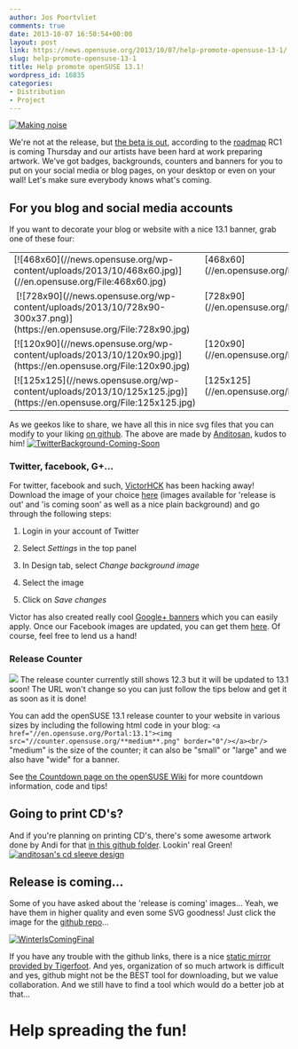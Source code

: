 ```yaml
---
author: Jos Poortvliet
comments: true
date: 2013-10-07 16:50:54+00:00
layout: post
link: https://news.opensuse.org/2013/10/07/help-promote-opensuse-13-1/
slug: help-promote-opensuse-13-1
title: Help promote openSUSE 13.1!
wordpress_id: 16835
categories:
- Distribution
- Project
---
```


[![Making noise](//farm5.static.flickr.com/4044/4316533311_84a562b59c_m.jpg)](//www.flickr.com/photos/iboy/4316533311/)

We're not at the release, but [the beta is out](https://news.opensuse.org/?p=16747), according to the [roadmap](https://en.opensuse.org/openSUSE:Roadmap) RC1 is coming Thursday and our artists have been hard at work preparing artwork. We've got badges, backgrounds, counters and banners for you to put on your social media or blog pages, on your desktop or even on your wall! Let's make sure everybody knows what's coming.<!-- more -->


## For you blog and social media accounts


If you want to decorate your blog or website with a nice 13.1 banner, grab one of these four:


<table cellpadding="4" width="100%" cellspacing="0" > 
<tbody >
<tr valign="TOP" >

<td width="84%" >[![468x60](//news.opensuse.org/wp-content/uploads/2013/10/468x60.jpg)](//en.opensuse.org/File:468x60.jpg)
</td>

<td width="16%" >[468x60](//en.opensuse.org/File:468x60.jpg)
</td>
</tr>
<tr valign="TOP" >

<td width="84%" > [![728x90](//news.opensuse.org/wp-content/uploads/2013/10/728x90-300x37.png)](https://en.opensuse.org/File:728x90.jpg)
</td>

<td width="16%" >[728x90](//en.opensuse.org/File:728x90.jpg)
</td>
</tr>
<tr valign="TOP" >

<td width="84%" >[![120x90](//news.opensuse.org/wp-content/uploads/2013/10/120x90.jpg)](https://en.opensuse.org/File:120x90.jpg)
</td>

<td width="16%" >[120x90](//en.opensuse.org/File:120x90.jpg)
</td>
</tr>
<tr valign="TOP" >

<td width="84%" >[![125x125](//news.opensuse.org/wp-content/uploads/2013/10/125x125.jpg)](https://en.opensuse.org/File:125x125.jpg)
</td>

<td width="16%" >[125x125](//en.opensuse.org/File:125x125.jpg)
</td>
</tr>
</tbody>
</table>


As we geekos like to share, we have all this in nice svg files that you can modify to your liking [on github](https://github.com/openSUSE/artwork/tree/master/Marketing%20Materials/Web%20Banners/13.1%20Web%20Banners). The above are made by [Anditosan](//anditosan.blogspot.com/), kudos to him!
[![TwitterBackground-Coming-Soon](//news.opensuse.org/wp-content/uploads/2013/10/TwitterBackground-Coming-Soon.jpg)](//news.opensuse.org/wp-content/uploads/2013/10/TwitterBackground-Coming-Soon.jpg)


### Twitter, facebook, G+...


For twitter, facebook and such, [VictorHCK](//victorhckinthefreeworld.wordpress.com/) has been hacking away! Download the image of your choice [here](https://github.com/openSUSE/artwork/tree/master/Marketing%20Materials/Twitter%20Release%20Background/13.1) (images available for 'release is out' and 'is coming soon' as well as a nice plain background) and go through the following steps:



	
  1. Login in your account of Twitter

	
  2. Select _Settings_ in the top panel

	
  3. In Design tab, select _Change background image_

	
  4. Select the image

	
  5. Click on _Save changes_


Victor has also created really cool [Google+ banners](https://github.com/openSUSE/artwork/tree/master/Marketing%20Materials/Google%2B%20Release%20Images/13.1) which you can easily apply. Once our Facebook images are updated, you can get them [here](https://github.com/openSUSE/artwork/tree/master/Marketing%20Materials/Twitter%20Release%20Background). Of course, feel free to lend us a hand!


### Release Counter


[![](//counter.opensuse.org/small.png)](//en.opensuse.org/Portal:13.1)
The release counter currently still shows 12.3 but it will be updated to 13.1 soon! The URL won't change so you can just follow the tips below and get it as soon as it is done!

You can add the openSUSE 13.1 release counter to your website in various sizes by including the following html code in your blog:
`<a href="//en.opensuse.org/Portal:13.1"><img src="//counter.opensuse.org/**medium**.png" border="0"/></a><br/>`
"medium" is the size of the counter; it can also be "small" or "large" and we also have "wide" for a banner.

See [the Countdown page on the openSUSE Wiki](//en.opensuse.org/openSUSE:Countdown) for more countdown information, code and tips!



## Going to print CD's?


And if you're planning on printing CD's, there's some awesome artwork done by Andi for that [in this github folder](https://github.com/openSUSE/artwork/tree/master/Marketing%20Materials/CD-sleeve/13.1). Lookin' real Green!
[![anditosan's cd sleeve design](//news.opensuse.org/wp-content/uploads/2013/10/cd-sleeve.jpg)](https://github.com/openSUSE/artwork/tree/master/Marketing%20Materials/CD-sleeve/13.1)



## Release is coming...


Some of you have asked about the 'release is coming' images... Yeah, we have them in higher quality and even some SVG goodness! Just click the image for the [github repo](https://github.com/openSUSE/artwork/tree/master/Marketing%20Materials/Events/Releases/13.1%20release%20is%20coming)...

[![WinterIsComingFinal](//news.opensuse.org/wp-content/uploads/2013/09/WinterIsComingFinal.jpg)](https://github.com/openSUSE/artwork/tree/master/Marketing%20Materials/Events/Releases/13.1%20release%20is%20coming)

If you have any trouble with the github links, there is a nice [static mirror provided by Tigerfoot](//geeko.ioda.net/git/artwork/). And yes, organization of so much artwork is difficult and yes, github might not be the BEST tool for downloading, but we value collaboration. And we still have to find a tool which would do a better job at that...



# Help spreading the fun!
